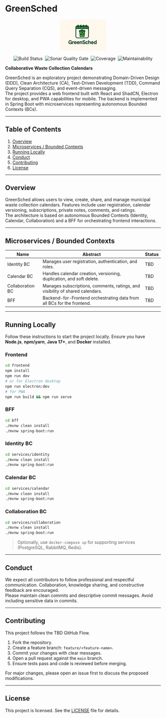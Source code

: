 # GreenSched

<p align="center">
  <img src="docs/logo/greensched-logo.png" alt="GreenSched Logo" width="150"/>
</p>

<div align="center" style="display: flex; flex-wrap: wrap; gap: 8px; justify-content: center;">
  <img src="https://img.shields.io/github/actions/workflow/status/username/greensched/ci.yml?branch=main" alt="Build Status"/>
  <img src="https://sonarqube.example.com/api/badges/gate?key=greensched" alt="Sonar Quality Gate"/>
  <img src="https://sonarqube.example.com/api/badges/coverage?key=greensched" alt="Coverage"/>
  <img src="https://sonarqube.example.com/api/badges/maintainability?key=greensched" alt="Maintainability"/>
</div>


**Collaborative Waste Collection Calendars**  

GreenSched is an exploratory project demonstrating Domain-Driven Design (DDD), Clean Architecture (CA), Test-Driven Development (TDD), Command Query Separation (CQS), and event-driven messaging.  
The project provides a web frontend built with React and ShadCN, Electron for desktop, and PWA capabilities for mobile. The backend is implemented in Spring Boot with microservices representing autonomous Bounded Contexts (BCs).

---

## Table of Contents

1. [Overview](#overview)  
2. [Microservices / Bounded Contexts](#microservices--bounded-contexts)  
3. [Running Locally](#running-locally)  
4. [Conduct](#conduct)  
5. [Contributing](#contributing)  
6. [License](#license)

---

## Overview

GreenSched allows users to view, create, share, and manage municipal waste collection calendars. Features include user registration, calendar versioning, subscriptions, private notes, comments, and ratings.  
The architecture is based on autonomous Bounded Contexts (Identity, Calendar, Collaboration) and a BFF for orchestrating frontend interactions.

---

## Microservices / Bounded Contexts

| Name            | Abstract                                                      | Status       |
|-----------------|---------------------------------------------------------------|-------------|
| Identity BC     | Manages user registration, authentication, and roles.        | TBD         |
| Calendar BC     | Handles calendar creation, versioning, duplication, and soft delete. | TBD         |
| Collaboration BC | Manages subscriptions, comments, ratings, and visibility of shared calendars. | TBD         |
| BFF             | Backend-for-Frontend orchestrating data from all BCs for the frontend. | TBD         |

---

## Running Locally

Follow these instructions to start the project locally. Ensure you have **Node.js**, **npm/yarn**, **Java 17+**, and **Docker** installed.  

### Frontend
```bash
cd frontend
npm install
npm run dev
# or for Electron desktop
npm run electron:dev
# for PWA
npm run build && npm run serve
```

### BFF
```bash
cd bff
./mvnw clean install
./mvnw spring-boot:run
```

### Identity BC
```bash
cd services/identity
./mvnw clean install
./mvnw spring-boot:run
```

### Calendar BC
```bash
cd services/calendar
./mvnw clean install
./mvnw spring-boot:run
```

### Collaboration BC
```bash
cd services/collaboration
./mvnw clean install
./mvnw spring-boot:run
```

> Optionally, use `docker-compose up` for supporting services (PostgreSQL, RabbitMQ, Redis).

---

## Conduct

We expect all contributors to follow professional and respectful communication. Collaboration, knowledge sharing, and constructive feedback are encouraged.  
Please maintain clean commits and descriptive commit messages. Avoid including sensitive data in commits.

---

## Contributing

This project follows the TBD GitHub Flow.  
1. Fork the repository.  
2. Create a feature branch: `feature/<feature-name>`.  
3. Commit your changes with clear messages.  
4. Open a pull request against the `main` branch.  
5. Ensure tests pass and code is reviewed before merging.  

For major changes, please open an issue first to discuss the proposed modifications.

---

## License

This project is licensed. See the [LICENSE](LICENSE) file for details.

